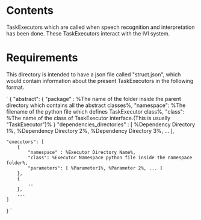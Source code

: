 Contents
===========

TaskExecutors which are called when speech recognition and interpretation has been done.
These TaskExecutors interact with the IVI system.

Requirements
===============

This directory is intended to have a json file called "struct.json", which would contain information about the present
TaskExecutors in the following format.

`
{
    "abstract": {
        "package" : %The name of the folder inside the parent directory which contains all the abstract classes%,
        "namespace": %The filename of the python file which defines TaskExecutor class%,
        "class": %The name of the class of TaskExecutor interface.(This is usually "TaskExecutor")%
    }
    "dependencies_directories" : [
        %Dependency Directory 1%, %Dependency Directory 2%, %Dependency Directory 3%, ...
    ],

    "executors": [
        {
            "namespace" : %Executor Directory Name%,
            "class": %Executor Namespace python file inside the namespace folder%,
            "parameters": [ %Parameter1%, %Parameter 2%, ... ]
        },
        {
            ..
        },
        ...
    ]

}
`